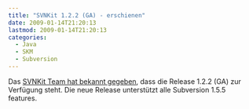 ```yaml
---
title: "SVNKit 1.2.2 (GA) - erschienen"
date: 2009-01-14T21:20:13
lastmod: 2009-01-14T21:20:13
categories:
  - Java
  - SKM
  - Subversion
---
```

Das <a href="http://www.nabble.com/-ANN--SVNKit-1.2.2-(GA)-is-available.-to21460509.html">SVNKit Team hat bekannt gegeben</a>, dass die Release 1.2.2 (GA) zur Verfügung steht. Die neue Release unterstützt alle Subversion 1.5.5 features. 
